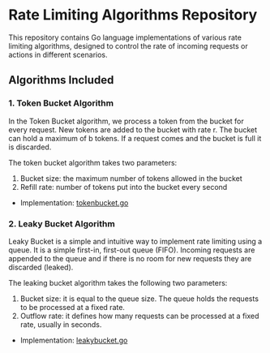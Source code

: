 # Rate Limiting Algorithms Repository

This repository contains Go language implementations of various rate limiting algorithms, designed to control the rate of incoming requests or actions in different scenarios.

## Algorithms Included

### 1. Token Bucket Algorithm

In the Token Bucket algorithm, we process a token from the bucket for every request. New tokens are added to the bucket with rate r. The bucket can hold a maximum of b tokens. If a request comes and the bucket is full it is discarded.

The token bucket algorithm takes two parameters:

1. Bucket size: the maximum number of tokens allowed in the bucket
2. Refill rate: number of tokens put into the bucket every second

- Implementation: [tokenbucket.go](algorithms/tokenbucket.go)

### 2. Leaky Bucket Algorithm

Leaky Bucket is a simple and intuitive way to implement rate limiting using a queue. It is a simple first-in, first-out queue (FIFO). Incoming requests are appended to the queue and if there is no room for new requests they are discarded (leaked).

The leaking bucket algorithm takes the following two parameters:

1. Bucket size: it is equal to the queue size. The queue holds the requests to be processed at a fixed rate.
2. Outflow rate: it defines how many requests can be processed at a fixed rate, usually in seconds.

- Implementation: [leakybucket.go](algorithms/leakybucket.go)